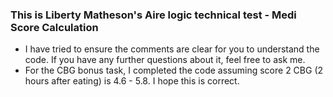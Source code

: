 ### This is Liberty Matheson's Aire logic technical test - Medi Score Calculation

* I have tried to ensure the comments are clear for you to understand the code. If you have any further questions about it, feel free to ask me.
* For the CBG bonus task, I completed the code assuming score 2 CBG (2 hours after eating)	is 4.6 - 5.8. I hope this is correct.
